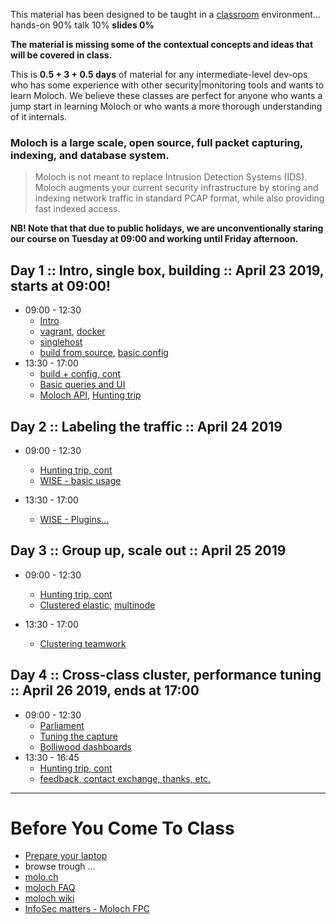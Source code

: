 
This material has been designed to be taught in a [classroom](https://ccdcoe.org/training/cyber-defence-monitoring-course-suite-module-3-apr-2019/) environment... hands-on 90% talk 10% **slides 0%**

**The material is missing some of the contextual concepts and ideas that will be covered in class.**

This is **0.5 + 3 + 0.5 days** of material for any intermediate-level dev-ops who has some experience with other security|monitoring tools and wants to learn Moloch. We believe these classes are perfect for anyone who wants a jump start in learning Moloch or who wants a more thorough understanding of it internals.

### Moloch is a large scale, open source, full packet capturing, indexing, and database system.
> Moloch is not meant to replace Intrusion Detection Systems (IDS). Moloch augments your current security infrastructure by storing and indexing network traffic in standard PCAP format, while also providing fast indexed access.

**NB! Note that that due to public holidays, we are unconventionally staring our course on Tuesday at 09:00 and working until Friday afternoon.**

## Day 1 :: Intro, single box, building :: April 23 2019, starts at 09:00!

 * 09:00 - 12:30 
    * [Intro](/common/day_intro.md)
    * [vagrant](/common/vagrant/), [docker](/common/docker)
    * [singlehost](/Moloch/vagrant/singlehost/)
    * [build from source](/Moloch/setup/#Build), [basic config](/Moloch/setup/#Config)
 * 13:30 - 17:00 
    * [build + config, cont](/Moloch/setup)
    * [Basic queries and UI](/Moloch/queries/#using-the-viewer)
    * [Moloch API](/Moloch/queries/#api), [Hunting trip](/Moloch/queries/#hunting-trip)

## Day 2 :: Labeling the traffic :: April 24 2019

  * 09:00 - 12:30
    * [Hunting trip, cont](/Moloch/queries/#hunting-trip)
    * [WISE - basic usage](/Moloch/wise#using-simple-plugins)

  * 13:30 - 17:00 
    * [WISE - Plugins...](/Moloch/wise#writing-a-wise-plugin)

## Day 3 :: Group up, scale out :: April 25 2019

  * 09:00 - 12:30 
    * [Hunting trip, cont](/Moloch/queries/#hunting-trip)
    * [Clustered elastic](/Moloch/clustering#clustered-elasticsearch), [multinode](/Moloch/clustering#moloch-workers)

  * 13:30 - 17:00 
    * [Clustering teamwork](/Moloch/clustering#Tasks)

## Day 4 :: Cross-class cluster, performance tuning :: April 26 2019, **ends at 17:00**
  
  * 09:00 - 12:30 
    * [Parliament](/Moloch/clustering#Parliament)
    * [Tuning the capture](/Moloch/optimize)
    * [Bolliwood dashboards]()
  * 13:30 - 16:45 
    * [Hunting trip, cont](/Moloch/queries/#hunting-trip)
    * [feedback, contact exchange, thanks, etc.](/common/Closing.md)

----

# Before You Come To Class

  * [Prepare your laptop](/Moloch/prepare-laptop.md)
  * browse trough ...
  * [molo.ch](http://molo.ch/)
  * [moloch FAQ](https://github.com/aol/moloch/wiki/FAQ)
  * [moloch wiki](https://github.com/aol/moloch/wiki)
  * [InfoSec matters - Moloch FPC](http://blog.infosecmatters.net/2017/05/moloch-fpc.html)
